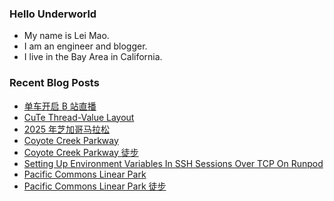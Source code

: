 ### Hello Underworld

- My name is Lei Mao.
- I am an engineer and blogger.
- I live in the Bay Area in California.


### Recent Blog Posts

<!-- BLOG-POST-LIST:START -->
- [单车开启 B 站直播](https://leimao.github.io/essay/%E5%8D%95%E8%BD%A6%E5%BC%80%E5%90%AFB%E7%AB%99%E7%9B%B4%E6%92%AD/)
- [CuTe Thread-Value Layout](https://leimao.github.io/blog/CuTe-Thread-Value-Layout/)
- [2025 年芝加哥马拉松](https://leimao.github.io/essay/2025%E5%B9%B4%E8%8A%9D%E5%8A%A0%E5%93%A5%E9%A9%AC%E6%8B%89%E6%9D%BE/)
- [Coyote Creek Parkway](https://leimao.github.io/photography/Coyote-Creek-Parkway-2025-10-11/)
- [Coyote Creek Parkway 徒步](https://leimao.github.io/life/Coyote-Creek-Parkway-2025-10-11/)
- [Setting Up Environment Variables In SSH Sessions Over TCP On Runpod](https://leimao.github.io/blog/Setting-Up-Environment-Variables-SSH-Over-TCP-Runpod/)
- [Pacific Commons Linear Park](https://leimao.github.io/photography/Pacific-Commons-Linear-Park-2025-10-09/)
- [Pacific Commons Linear Park 徒步](https://leimao.github.io/life/Pacific-Commons-Linear-Park-2025-10-09/)
<!-- BLOG-POST-LIST:END -->
